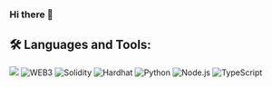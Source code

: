 ### Hi there 👋

 ## :hammer_and_wrench: Languages and Tools:
![](https://img.shields.io/badge/Solidity-363636.svg?style=for-the-badge&logo=Solidity&logoColor=white)
![WEB3](https://img.shields.io/badge/-web3-090909?style=for-the-badge&logo=ethereum)
![Solidity]()
![Hardhat]()
![Python](https://img.shields.io/badge/-python-090909?style=for-the-badge&logo=python)
![Node.js]()
![TypeScript]()
